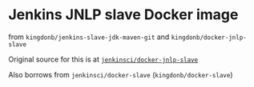 # Jenkins JNLP slave Docker image

from `kingdonb/jenkins-slave-jdk-maven-git` and `kingdonb/docker-jnlp-slave`

Original source for this is at [`jenkinsci/docker-jnlp-slave`](/jenkinsci/docker-jnlp-slave)

Also borrows from `jenkinsci/docker-slave` (`kingdonb/docker-slave`)
